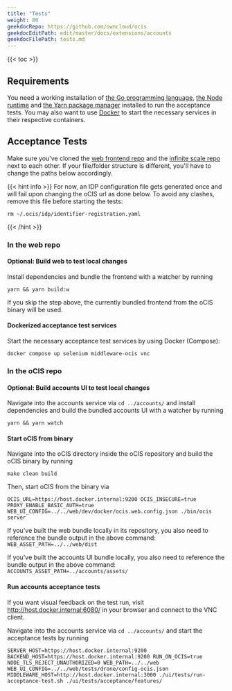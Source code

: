 ```yaml
---
title: "Tests"
weight: 80
geekdocRepo: https://github.com/owncloud/ocis
geekdocEditPath: edit/master/docs/extensions/accounts
geekdocFilePath: tests.md
---
```


{{< toc >}}

## Requirements

You need a working installation of [the Go programming language](https://golang.org/), [the Node runtime](https://nodejs.org/) and [the Yarn package manager](https://yarnpkg.com/) installed to run the acceptance tests. You may also want to use [Docker](https://www.docker.com/) to start the necessary services in their respective containers.

## Acceptance Tests

Make sure you've cloned the [web frontend repo](https://github.com/owncloud/web/) and the [infinite scale repo](https://github.com/owncloud/ocis/) next to each other. If your file/folder structure is different, you'll have to change the paths below accordingly.

{{< hint info >}}
For now, an IDP configuration file gets generated once and will fail upon changing the oCIS url as done below. To avoid any clashes, remove this file before starting the tests:

```
rm ~/.ocis/idp/identifier-registration.yaml
```
{{< /hint >}}

### In the web repo

#### **Optional:** Build web to test local changes

Install dependencies and bundle the frontend with a watcher by running

```
yarn && yarn build:w
```

If you skip the step above, the currently bundled frontend from the oCIS binary will be used.

#### Dockerized acceptance test services

Start the necessary acceptance test services by using Docker (Compose):

```
docker compose up selenium middleware-ocis vnc
```

### In the oCIS repo

#### **Optional:** Build accounts UI to test local changes

Navigate into the accounts service via `cd ../accounts/` and install dependencies and build the bundled accounts UI with a watcher by running

```
yarn && yarn watch
```

#### Start oCIS from binary

Navigate into the oCIS directory inside the oCIS repository and build the oCIS binary by running

```
make clean build
```

Then, start oCIS from the binary via

```
OCIS_URL=https://host.docker.internal:9200 OCIS_INSECURE=true PROXY_ENABLE_BASIC_AUTH=true WEB_UI_CONFIG=../../web/dev/docker/ocis.web.config.json ./bin/ocis server
```

If you've built the web bundle locally in its repository, you also need to reference the bundle output in the above command: `WEB_ASSET_PATH=../../web/dist`

If you've built the accounts UI bundle locally, you also need to reference the bundle output in the above command: `ACCOUNTS_ASSET_PATH=../accounts/assets/`

#### Run accounts acceptance tests

If you want visual feedback on the test run, visit http://host.docker.internal:6080/ in your browser and connect to the VNC client.

Navigate into the accounts service via `cd ../accounts/` and start the acceptance tests by running

```
SERVER_HOST=https://host.docker.internal:9200 BACKEND_HOST=https://host.docker.internal:9200 RUN_ON_OCIS=true NODE_TLS_REJECT_UNAUTHORIZED=0 WEB_PATH=../../web WEB_UI_CONFIG=../../web/tests/drone/config-ocis.json MIDDLEWARE_HOST=http://host.docker.internal:3000 ./ui/tests/run-acceptance-test.sh ./ui/tests/acceptance/features/
```
